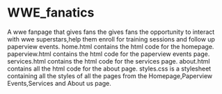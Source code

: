 # WWE_fanatics
A wwe fanpage that gives fans the gives fans the opportunity to interact with wwe superstars,help them enroll for training sessions and follow up paperview events.
home.html contains the html code for the homepage.
paperview.html contains the html code for the paperview events page.
services.html contains the html code for the services page.
about.html contains all the html code for the about page.
styles.css is a stylesheet containing all the styles of all the pages from the Homepage,Paperview Events,Services and About us page.
